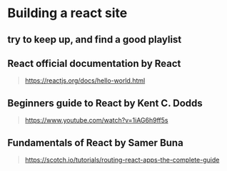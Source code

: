 # Building a react site 


## try to keep up, and find a good playlist 

## React official documentation by React

> https://reactjs.org/docs/hello-world.html

## Beginners guide to React by Kent C. Dodds
> https://www.youtube.com/watch?v=1iAG6h9ff5s

## Fundamentals of React by Samer Buna
> https://scotch.io/tutorials/routing-react-apps-the-complete-guide
